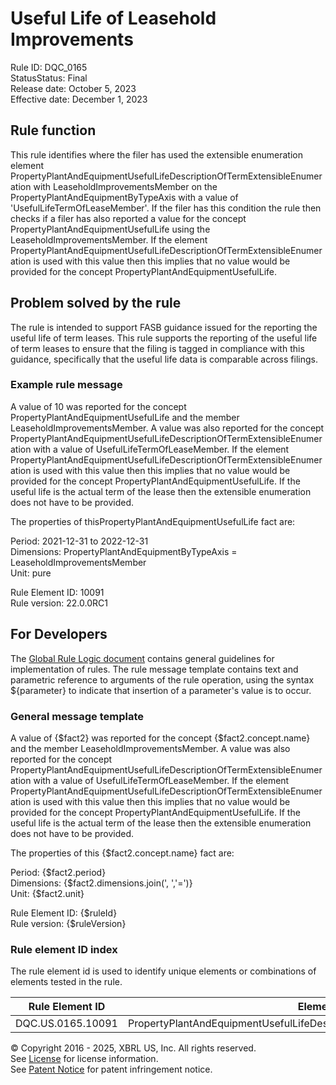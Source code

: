 # Useful Life of Leasehold Improvements  
Rule ID: DQC_0165  
StatusStatus: Final  
Release date: October 5, 2023  
Effective date: December 1, 2023  
  
## Rule function
This rule identifies where the filer has used the extensible enumeration element PropertyPlantAndEquipmentUsefulLifeDescriptionOfTermExtensibleEnumeration with LeaseholdImprovementsMember on the PropertyPlantAndEquipmentByTypeAxis with a value of 'UsefulLifeTermOfLeaseMember'. If the filer has this condition the rule then checks if a filer has also reported a value for the concept PropertyPlantAndEquipmentUsefulLife using the LeaseholdImprovementsMember. If the element PropertyPlantAndEquipmentUsefulLifeDescriptionOfTermExtensibleEnumeration is used with this value then this implies that no value would be provided for the concept PropertyPlantAndEquipmentUsefulLife.  

## Problem solved by the rule  
The rule is intended to support FASB guidance issued for the reporting the useful life of term leases. This rule supports the reporting of the useful life of term leases to ensure that the filing is tagged in compliance with this guidance, specifically that the useful life data is comparable across filings.    

### Example rule message 
A value of 10 was reported for the concept PropertyPlantAndEquipmentUsefulLife and the member LeaseholdImprovementsMember. A value was also reported for the concept PropertyPlantAndEquipmentUsefulLifeDescriptionOfTermExtensibleEnumeration with a value of UsefulLifeTermOfLeaseMember. If the element PropertyPlantAndEquipmentUsefulLifeDescriptionOfTermExtensibleEnumeration is used with this value then this implies that no value would be provided for the concept PropertyPlantAndEquipmentUsefulLife. If the useful life is the actual term of the lease then the extensible enumeration does not have to be provided.  

The properties of thisPropertyPlantAndEquipmentUsefulLife fact are:  

Period: 2021-12-31 to 2022-12-31  
Dimensions: PropertyPlantAndEquipmentByTypeAxis = LeaseholdImprovementsMember  
Unit: pure  

Rule Element ID: 10091  
Rule version: 22.0.0RC1  

## For Developers  
The [Global Rule Logic document](https://github.com/DataQualityCommittee/dqc_us_rules/blob/master/docs/GlobalRuleLogic.md) contains general guidelines for implementation of rules. The rule message template contains text and parametric reference to arguments of the rule operation, using the syntax ${parameter} to indicate that insertion of a parameter's value is to occur. 

### General message template
A value of {$fact2} was reported for the concept {$fact2.concept.name} and the member LeaseholdImprovementsMember. A value was also reported for the concept PropertyPlantAndEquipmentUsefulLifeDescriptionOfTermExtensibleEnumeration with a value of UsefulLifeTermOfLeaseMember. If the element PropertyPlantAndEquipmentUsefulLifeDescriptionOfTermExtensibleEnumeration is used with this value then this implies that no value would be provided for the concept PropertyPlantAndEquipmentUsefulLife. If the useful life is the actual term of the lease then the extensible enumeration does not have to be provided.  

The properties of this {$fact2.concept.name} fact are:  

Period: {$fact2.period}  
Dimensions: {$fact2.dimensions.join(', ','=')}  
Unit: {$fact2.unit}  

Rule Element ID: {$ruleId}  
Rule version: {$ruleVersion}

### Rule element ID index  
The rule element id is used to identify unique elements or combinations of elements tested in the rule.

|Rule Element ID|Element|
|--- |--- |
| DQC.US.0165.10091 | PropertyPlantAndEquipmentUsefulLifeDescriptionOfTermExtensibleEnumeration |

© Copyright 2016 - 2025, XBRL US, Inc. All rights reserved.   
See [License](https://xbrl.us/dqc-license) for license information.  
See [Patent Notice](https://xbrl.us/dqc-patent) for patent infringement notice.  